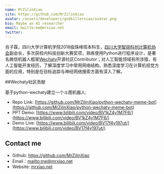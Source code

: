 ```yaml
---
name: MrZilinXiao
site: https://github.com/MrZilinXiao
avatar: /assets/developers/godkillerxiao/avatar.png
bio: Maybe an AI researcher
email: mailto:me@mrxiao.net
twitter: 
---
```


肖子霖，四川大学计算机学院2018级珠峰班本科生，[四川大学智锐科创计算机协会](<https://covariant.cn/scu/>)副会长，多次获校内科技创新大赛奖项，熟练使用Python进行程序设计，是著名微信机器人框架[Wechaty](https://github.com/wechaty/wechaty)开源社区Contributor；对人工智能领域有所涉猎，有人工智能开发经历，了解深度学习中常用网络结构，熟悉深度学习在计算机视觉方面的应用，特别是在目标追踪与神经网络搜索方面有深入了解。

##Wechaty社区贡献

基于python-wechaty建立一个斗图机器人:

- Repo Link: [https://github.com/MrZilinXiao/python-wechaty-meme-bot](https://github.com/MrZilinXiao/python-wechaty-meme-bot)
- PPT Demo: [https://www.bilibili.com/video/BV1kZ4y1M7F6/](https://www.bilibili.com/video/BV1kZ4y1M7F6/)
- Demo Live: [https://www.bilibili.com/video/BV17f4y197ut/](https://www.bilibili.com/video/BV17f4y197ut/)

## Contact me

- Github: <https://github.com/MrZilinXiao>
- Email：<mailto:me@mrxiao.net>
- Website: [mrxiao.net](https://mrxiao.net)
  

